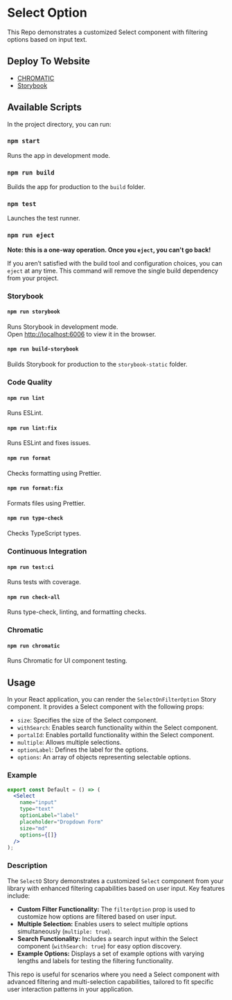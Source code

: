 # Select Option

This Repo demonstrates a customized Select component with filtering options based on input text.

## Deploy To Website

- [CHROMATIC](https://www.chromatic.com/component?appId=6691f8d852b1d32f0c8c5a01&csfId=form-select--select-option-label&buildNumber=3&k=6691ffbf6f3d377867f41c2b-1200px-interactive-true&h=20&b=-2)
- [Storybook](https://select-option-beta.vercel.app/)

## Available Scripts

In the project directory, you can run:

### `npm start`

Runs the app in development mode.

### `npm run build`

Builds the app for production to the `build` folder.

### `npm test`

Launches the test runner.

### `npm run eject`

**Note: this is a one-way operation. Once you `eject`, you can't go back!**

If you aren’t satisfied with the build tool and configuration choices, you can `eject` at any time. This command will remove the single build dependency from your project.

### Storybook

#### `npm run storybook`

Runs Storybook in development mode.\
Open [http://localhost:6006](http://localhost:6006) to view it in the browser.

#### `npm run build-storybook`

Builds Storybook for production to the `storybook-static` folder.

### Code Quality

#### `npm run lint`

Runs ESLint.

#### `npm run lint:fix`

Runs ESLint and fixes issues.

#### `npm run format`

Checks formatting using Prettier.

#### `npm run format:fix`

Formats files using Prettier.

#### `npm run type-check`

Checks TypeScript types.

### Continuous Integration

#### `npm run test:ci`

Runs tests with coverage.

#### `npm run check-all`

Runs type-check, linting, and formatting checks.

### Chromatic

#### `npm run chromatic`

Runs Chromatic for UI component testing.

## Usage

In your React application, you can render the `SelectOnFilterOption` Story component. It provides a Select component with the following props:

- `size`: Specifies the size of the Select component.
- `withSearch`: Enables search functionality within the Select component.
- `portalId`: Enables portalId functionality within the Select component.
- `multiple`: Allows multiple selections.
- `optionLabel`: Defines the label for the options.
- `options`: An array of objects representing selectable options.

### Example

```jsx
export const Default = () => (
  <Select
    name="input"
    type="text"
    optionLabel="label"
    placeholder="Dropdown Form"
    size="md"
    options={[]}
  />
);
```

### Description

The `SelectO` Story demonstrates a customized `Select` component from your library with enhanced filtering capabilities based on user input. Key features include:

- **Custom Filter Functionality:** The `filterOption` prop is used to customize how options are filtered based on user input.
- **Multiple Selection:** Enables users to select multiple options simultaneously (`multiple: true`).
- **Search Functionality:** Includes a search input within the Select component (`withSearch: true`) for easy option discovery.
- **Example Options:** Displays a set of example options with varying lengths and labels for testing the filtering functionality.

This repo is useful for scenarios where you need a Select component with advanced filtering and multi-selection capabilities, tailored to fit specific user interaction patterns in your application.
